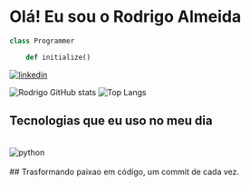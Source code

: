 # Olá! Eu sou o Rodrigo Almeida 

```python
class Programmer

	def initialize() 
```


[![linkedin](https://img.shields.io/badge/LinkedIn-0077B5?style=for-the-badge&logo=linkedin&logoColor=white)](https://www.linkedin.com/in/rodrigo-almeida-b22219212/) 


![Rodrigo GitHub stats](https://github-readme-stats.vercel.app/api?username=rodrigodssa&show_icons=true&theme=dracula)
![Top Langs](https://github-readme-stats.vercel.app/api/top-langs/?username=rodrigodssa)

## Tecnologias que eu uso no meu dia
<div style="display: inline_block"><br/>
<img align="center" alt="python" src="https://img.shields.io/badge/python-CC342D?style=for-the-badge&logo=python&logoColor=white" />  

</div><br/>
## Trasformando paixao em código, um commit de cada vez.


